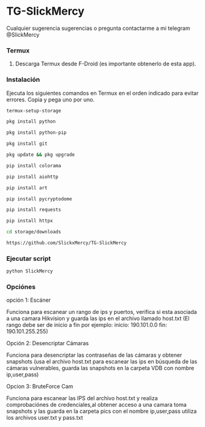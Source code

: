 # TG-SlickMercy
Cualquier sugerencia sugerencias o pregunta contactarme a mi telegram @SlickMercy
### Termux 
1. Descarga Termux desde F-Droid (es importante obtenerlo de esta app).

### Instalación 
Ejecuta los siguientes comandos en Termux en el orden indicado para evitar errores. Copia y pega uno por uno.

```bash
termux-setup-storage

pkg install python

pkg install python-pip

pkg install git

pkg update && pkg upgrade

pip install colorama

pip install aiohttp

pip install art

pip install pycryptodome

pip install requests

pip install httpx

cd storage/downloads

https://github.com/SlickxMercy/TG-SlickMercy
```
### Ejecutar script
```bash
python SlickMercy
```

### Opciónes 
opción 1: Escáner 

Funciona para escanear un rango de ips y puertos, verifica si esta asociada a una camara Hikvision y guarda las ips en el archivo llamado host.txt
(El rango debe ser de inicio a fin por ejemplo: inicio: 190.101.0.0 fin: 190.101.255.255)

Opción 2: Desencriptar Cámaras 

Funciona para desencriptar las contraseñas de las cámaras y obtener snapshots 
(usa el archivo host.txt para escanear las ips en búsqueda de las cámaras vulnerables, guarda las snapshots en la carpeta VDB con nombre ip,user,pass)

Opcion 3: BruteForce Cam 

Funciona para escanear las IPS del archivo host.txt y realiza comprobaciónes de credenciales,al obtener acceso a una camara toma snapshots y las guarda en la carpeta pics con el nombre ip,user,pass
utiliza los archivos user.txt y pass.txt 

